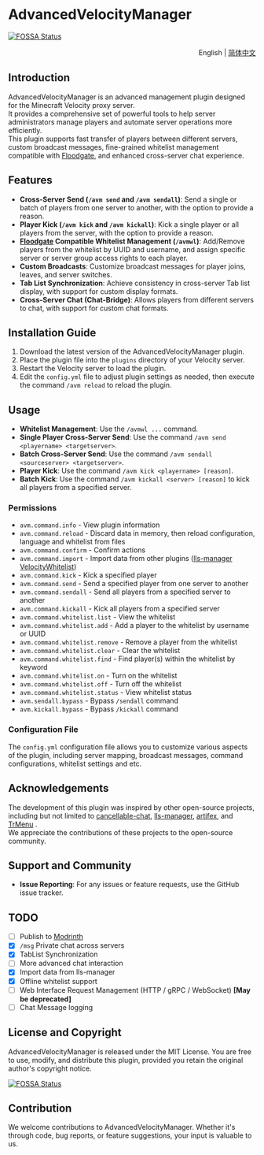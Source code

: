 # AdvancedVelocityManager
[![FOSSA Status](https://app.fossa.com/api/projects/git%2Bgithub.com%2FMSDNicrosoft%2FAdvancedVelocityManager.svg?type=shield)](https://app.fossa.com/projects/git%2Bgithub.com%2FMSDNicrosoft%2FAdvancedVelocityManager?ref=badge_shield)


<div align="right">
  English
  |
  <a title="简体中文" href="./README_CN.md" >简体中文</a>
</div>

## Introduction

AdvancedVelocityManager is an advanced management plugin designed for the Minecraft Velocity proxy server.<br>
It provides a comprehensive set of powerful tools to help server administrators manage players and automate server operations more efficiently.<br>
This plugin supports fast transfer of players between different servers, custom broadcast messages, fine-grained whitelist management compatible with [Floodgate](https://geysermc.org/wiki/floodgate/), and enhanced cross-server chat experience.

## Features

- **Cross-Server Send (`/avm send` and `/avm sendall`)**: Send a single or batch of players from one server to another, with the option to provide a reason.
- **Player Kick (`/avm kick` and `/avm kickall`)**: Kick a single player or all players from the server, with the option to provide a reason.
- **[Floodgate](https://geysermc.org/wiki/floodgate/) Compatible Whitelist Management (`/avmwl`)**: Add/Remove players from the whitelist by UUID and username, and assign specific server or server group access rights to each player.
- **Custom Broadcasts**: Customize broadcast messages for player joins, leaves, and server switches.
- **Tab List Synchronization**: Achieve consistency in cross-server Tab list display, with support for custom display formats.
- **Cross-Server Chat (Chat-Bridge)**: Allows players from different servers to chat, with support for custom chat formats.

## Installation Guide

1. Download the latest version of the AdvancedVelocityManager plugin.
2. Place the plugin file into the `plugins` directory of your Velocity server.
3. Restart the Velocity server to load the plugin.
4. Edit the `config.yml` file to adjust plugin settings as needed, then execute the command `/avm reload` to reload the plugin.

## Usage

- **Whitelist Management**: Use the `/avmwl ...` command.
- **Single Player Cross-Server Send**: Use the command `/avm send <playername> <targetserver>`.
- **Batch Cross-Server Send**: Use the command `/avm sendall <sourceserver> <targetserver>`.
- **Player Kick**: Use the command `/avm kick <playername> [reason]`.
- **Batch Kick**: Use the command `/avm kickall <server> [reason]` to kick all players from a specified server.

### Permissions

- `avm.command.info` - View plugin information
- `avm.command.reload` - Discard data in memory, then reload configuration, language and whitelist from files
- `avm.command.confirm` - Confirm actions
- `avm.command.import` - Import data from other plugins ([lls-manager](https://github.com/plusls/lls-manager) [VelocityWhitelist](https://gitee.com/virtual-qu-an/velocity-whitelist))
- `avm.command.kick` - Kick a specified player
- `avm.command.send` - Send a specified player from one server to another
- `avm.command.sendall` - Send all players from a specified server to another
- `avm.command.kickall` - Kick all players from a specified server
- `avm.command.whitelist.list` - View the whitelist
- `avm.command.whitelist.add` - Add a player to the whitelist by username or UUID
- `avm.command.whitelist.remove` - Remove a player from the whitelist
- `avm.command.whitelist.clear` - Clear the whitelist
- `avm.command.whitelist.find` - Find player(s) within the whitelist by keyword
- `avm.command.whitelist.on` - Turn on the whitelist
- `avm.command.whitelist.off` - Turn off the whitelist
- `avm.command.whitelist.status` - View whitelist status
- `avm.sendall.bypass` - Bypass `/sendall` command
- `avm.kickall.bypass` - Bypass `/kickall` command

### Configuration File

The `config.yml` configuration file allows you to customize various aspects of the plugin, including server mapping, broadcast messages, command configurations, whitelist settings and etc.

## Acknowledgements

The development of this plugin was inspired by other open-source projects, including but not limited to [cancellable-chat](https://github.com/ZhuRuoLing/cancellable-chat), [lls-manager](https://github.com/plusls/lls-manager), [artifex](https://github.com/InsinuateProjects/artifex), and [TrMenu](https://github.com/TrPlugins/TrMenu) .<br>
We appreciate the contributions of these projects to the open-source community.

## Support and Community

- **Issue Reporting**: For any issues or feature requests, use the GitHub issue tracker.

## TODO

- [ ] Publish to [Modrinth](https://modrinth.com) 
- [x] `/msg` Private chat across servers
- [x] TabList Synchronization
- [ ] More advanced chat interaction
- [x] Import data from lls-manager
- [x] Offline whitelist support
- [ ] Web Interface Request Management (HTTP / gRPC / WebSocket)  **[May be deprecated]**
- [ ] Chat Message logging

## License and Copyright

AdvancedVelocityManager is released under the MIT License. You are free to use, modify, and distribute this plugin,
provided you retain the original author's copyright notice.


[![FOSSA Status](https://app.fossa.com/api/projects/git%2Bgithub.com%2FMSDNicrosoft%2FAdvancedVelocityManager.svg?type=large)](https://app.fossa.com/projects/git%2Bgithub.com%2FMSDNicrosoft%2FAdvancedVelocityManager?ref=badge_large)

## Contribution

We welcome contributions to AdvancedVelocityManager. Whether it's through code, bug reports, or feature suggestions,
your input is valuable to us.